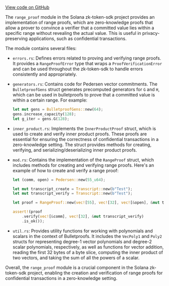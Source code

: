 
[View code on GitHub](https://github.com/solana-labs/solana/tree/master/na/zk-token-sdk/src/range_proof)

The `range_proof` module in the Solana zk-token-sdk project provides an implementation of range proofs, which are zero-knowledge proofs that allow a prover to convince a verifier that a committed value lies within a specific range without revealing the actual value. This is useful in privacy-preserving applications, such as confidential transactions.

The module contains several files:

- `errors.rs`: Defines errors related to proving and verifying range proofs. It provides a `RangeProofError` type that wraps a `ProofVerificationError` and can be used throughout the zk-token-sdk to handle errors consistently and appropriately.

- `generators.rs`: Contains code for Pedersen vector commitments. The `BulletproofGens` struct generates precomputed generators for `G` and `H`, which can be used in bulletproofs to prove that a committed value is within a certain range. For example:

  ```rust
  let mut gens = BulletproofGens::new(64);
  gens.increase_capacity(128);
  let g_iter = gens.G(128);
  ```

- `inner_product.rs`: Implements the `InnerProductProof` struct, which is used to create and verify inner product proofs. These proofs are essential for ensuring the correctness of confidential transactions in a zero-knowledge setting. The struct provides methods for creating, verifying, and serializing/deserializing inner product proofs.

- `mod.rs`: Contains the implementation of the `RangeProof` struct, which includes methods for creating and verifying range proofs. Here's an example of how to create and verify a range proof:

  ```rust
  let (comm, open) = Pedersen::new(55_u64);

  let mut transcript_create = Transcript::new(b"Test");
  let mut transcript_verify = Transcript::new(b"Test");

  let proof = RangeProof::new(vec![55], vec![32], vec![&open], &mut transcript_create);

  assert!(proof
      .verify(vec![&comm], vec![32], &mut transcript_verify)
      .is_ok());
  ```

- `util.rs`: Provides utility functions for working with polynomials and scalars in the context of Bulletproofs. It includes the `VecPoly1` and `Poly2` structs for representing degree-1 vector polynomials and degree-2 scalar polynomials, respectively, as well as functions for vector addition, reading the first 32 bytes of a byte slice, computing the inner product of two vectors, and taking the sum of all the powers of a scalar.

Overall, the `range_proof` module is a crucial component in the Solana zk-token-sdk project, enabling the creation and verification of range proofs for confidential transactions in a zero-knowledge setting.